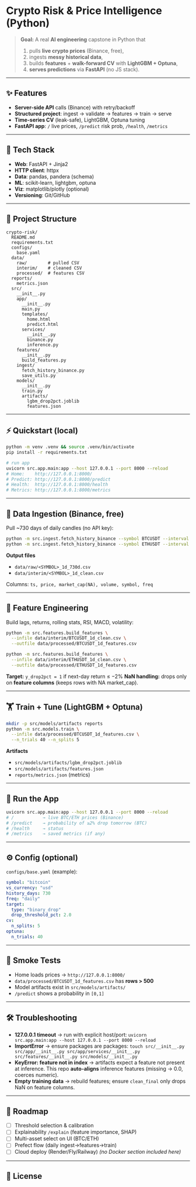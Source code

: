 # Crypto Risk & Price Intelligence (Python)

> **Goal:** A real **AI engineering** capstone in Python that
>
> 1. pulls **live crypto prices** (Binance, free),
> 2. ingests **messy historical data**,
> 3. builds **features** + **walk-forward CV** with **LightGBM + Optuna**,
> 4. **serves predictions** via **FastAPI** (no JS stack).

---

## ✨ Features

* **Server-side API** calls (Binance) with retry/backoff
* **Structured project**: ingest → validate → features → train → serve
* **Time-series CV** (leak-safe), LightGBM, Optuna tuning
* **FastAPI app**: `/` live prices, `/predict` risk prob, `/health`, `/metrics`

---

## 🧱 Tech Stack

* **Web**: FastAPI + Jinja2
* **HTTP client**: httpx
* **Data**: pandas, pandera (schema)
* **ML**: scikit-learn, lightgbm, optuna
* **Viz**: matplotlib/plotly (optional)
* **Versioning**: Git/GitHub

---

## 📁 Project Structure

```
crypto-risk/
  README.md
  requirements.txt
  configs/
    base.yaml
  data/
    raw/        # pulled CSV
    interim/    # cleaned CSV
    processed/  # features CSV
  reports/
    metrics.json
  src/
    __init__.py
    app/
      __init__.py
      main.py
      templates/
        home.html
        predict.html
      services/
        __init__.py
        binance.py
        inference.py
    features/
      __init__.py
      build_features.py
    ingest/
      fetch_history_binance.py
      save_utils.py
    models/
      __init__.py
      train.py
      artifacts/
        lgbm_drop2pct.joblib
        features.json
```

---

## ⚡ Quickstart (local)

```bash
python -m venv .venv && source .venv/bin/activate
pip install -r requirements.txt

# run app
uvicorn src.app.main:app --host 127.0.0.1 --port 8000 --reload
# Home:    http://127.0.0.1:8000/
# Predict: http://127.0.0.1:8000/predict
# Health:  http://127.0.0.1:8000/health
# Metrics: http://127.0.0.1:8000/metrics
```

---

## 🔄 Data Ingestion (Binance, free)

Pull ~730 days of daily candles (no API key):

```bash
python -m src.ingest.fetch_history_binance --symbol BTCUSDT --interval 1d --days 730
python -m src.ingest.fetch_history_binance --symbol ETHUSDT --interval 1d --days 730
```

**Output files**

* `data/raw/<SYMBOL>_1d_730d.csv`
* `data/interim/<SYMBOL>_1d_clean.csv`

Columns: `ts, price, market_cap(NA), volume, symbol, freq`

---

## 🧩 Feature Engineering

Build lags, returns, rolling stats, RSI, MACD, volatility:

```bash
python -m src.features.build_features \
  --infile data/interim/BTCUSDT_1d_clean.csv \
  --outfile data/processed/BTCUSDT_1d_features.csv

python -m src.features.build_features \
  --infile data/interim/ETHUSDT_1d_clean.csv \
  --outfile data/processed/ETHUSDT_1d_features.csv
```

**Target:** `y_drop2pct = 1` if next-day return ≤ −2%
**NaN handling:** drops only on **feature columns** (keeps rows with NA market_cap).

---

## 🏋️ Train + Tune (LightGBM + Optuna)

```bash
mkdir -p src/models/artifacts reports
python -m src.models.train \
  --infile data/processed/BTCUSDT_1d_features.csv \
  --n_trials 40 --n_splits 5
```

**Artifacts**

* `src/models/artifacts/lgbm_drop2pct.joblib`
* `src/models/artifacts/features.json`
* `reports/metrics.json` (metrics)

---

## 🚀 Run the App

```bash
uvicorn src.app.main:app --host 127.0.0.1 --port 8000 --reload
# /           → live BTC/ETH prices (Binance)
# /predict    → probability of ≥2% drop tomorrow (BTC)
# /health     → status
# /metrics    → saved metrics (if any)
```

---

## ⚙️ Config (optional)

`configs/base.yaml` (example):

```yaml
symbol: "bitcoin"
vs_currency: "usd"
history_days: 730
freq: "daily"
target:
  type: "binary_drop"
  drop_threshold_pct: 2.0
cv:
  n_splits: 5
optuna:
  n_trials: 40
```

---

## 🧪 Smoke Tests

* Home loads prices → `http://127.0.0.1:8000/`
* `data/processed/BTCUSDT_1d_features.csv` has **rows > 500**
* Model artifacts exist in `src/models/artifacts/`
* `/predict` shows a probability in `[0,1]`

---

## 🛠️ Troubleshooting

* **127.0.0.1 timeout** → run with explicit host/port:
  `uvicorn src.app.main:app --host 127.0.0.1 --port 8000 --reload`
* **ImportError** → ensure packages are packages:
  `touch src/__init__.py src/app/__init__.py src/app/services/__init__.py src/features/__init__.py src/models/__init__.py`
* **KeyError: feature not in index** → artifacts expect a feature not present at inference.
  This repo **auto-aligns** inference features (missing → 0.0, coerces numeric).
* **Empty training data** → rebuild features; ensure `clean_final` only drops NaN on feature columns.

---

## 📌 Roadmap

* [ ] Threshold selection & calibration
* [ ] Explainability `/explain` (feature importance, SHAP)
* [ ] Multi-asset select on UI (BTC/ETH)
* [ ] Prefect flow (daily ingest→features→train)
* [ ] Cloud deploy (Render/Fly/Railway) *(no Docker section included here)*

---

## 📝 License

